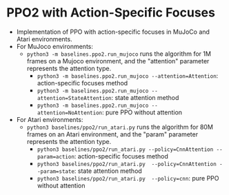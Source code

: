# PPO2 with  Action-Specific Focuses

- Implementation of PPO with action-specific focuses in MuJoCo and Atari environments.
- For MuJoco environments:
    - `python3 -m baselines.ppo2.run_mujoco` runs the algorithm for 1M frames on a Mujoco environment, and the "attention" parameter represents the attention type.
        - `python3 -m baselines.ppo2.run_mujoco --attention=Attention`: action-specific focuses method
        - `python3 -m baselines.ppo2.run_mujoco --attention=StateAttention`: state attention method
        - `python3 -m baselines.ppo2.run_mujoco --attention=NoAttention`: pure PPO without attention
- For Atari environments: 
    - `python3 baselines/ppo2/run_atari.py` runs the algorithm for 80M frames on an Atari environment, and the "param" parameter represents the attention type.
        - `python3 baselines/ppo2/run_atari.py --policy=CnnAttention --param=action`: action-specific focuses method
        - `python3 baselines/ppo2/run_atari.py  --policy=CnnAttention --param=state`: state attention method
        - `python3 baselines/ppo2/run_atari.py  --policy=cnn`: pure PPO without attention
